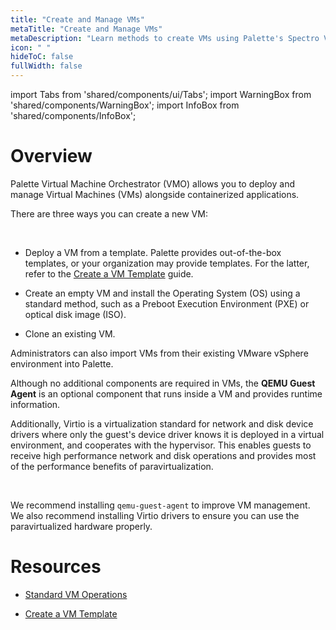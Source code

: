 ```yaml
---
title: "Create and Manage VMs"
metaTitle: "Create and Manage VMs"
metaDescription: "Learn methods to create VMs using Palette's Spectro VM Dashboard."
icon: " "
hideToC: false
fullWidth: false
---
```


import Tabs from 'shared/components/ui/Tabs';
import WarningBox from 'shared/components/WarningBox';
import InfoBox from 'shared/components/InfoBox';


# Overview

Palette Virtual Machine Orchestrator (VMO) allows you to deploy and manage Virtual Machines (VMs) alongside containerized applications.


There are three ways you can create a new VM:


<br />

- Deploy a VM from a template. Palette provides out-of-the-box templates, or your organization may provide templates. For the latter, refer to the [Create a VM Template](/vm-management/create-manage-vm/create-vm-template) guide.


- Create an empty VM and install the Operating System (OS) using a standard method, such as a Preboot Execution Environment (PXE) or optical disk image (ISO).


- Clone an existing VM.

Administrators can also import VMs from their existing VMware vSphere environment into Palette.

Although no additional components are required in VMs, the **QEMU Guest Agent** is an optional component that runs inside a VM and provides runtime information. 

Additionally, Virtio is a virtualization standard for network and disk device drivers where only the guest's device driver knows it is deployed in a virtual environment, and cooperates with the hypervisor. This enables guests to receive high performance network and disk operations and provides most of the performance benefits of paravirtualization.

<br />

<WarningBox>

We recommend installing ``qemu-guest-agent`` to improve VM management. We also recommend installing Virtio drivers to ensure you can use the paravirtualized hardware properly.

</WarningBox>



# Resources

- [Standard VM Operations](/vm-management/create-manage-vm/standard-vm-operations)


- [Create a VM Template](/vm-management/create-manage-vm/create-vm-template)


<br />


<br />

<br />


<br />

<br />


